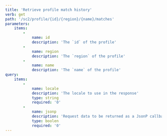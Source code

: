 ```yaml
---
title: 'Retrieve profile match history'
verb: get
path: '/sc2/profile/{id}/{region}/{name}/matches'
parameters:
    items:
        -
            name: id
            description: 'The `id` of the profile'
        -
            name: region
            description: 'The `region` of the profile'
        -
            name: name
            description: 'The `name` of the profile'
query:
    items:
        -
            name: locale
            description: 'The locale to use in the response'
            type: string
            required: '0'
        -
            name: jsonp
            description: 'Request data to be returned as a JsonP callback'
            type: boolen
            required: '0'
---
```


